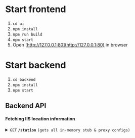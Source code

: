 # Start frontend
1. `cd ui`
2. `npm install`
3. `npm run build`
4. `npm start`
5. Open [http://127.0.0.1:80](http://127.0.0.1:80) in browser

# Start backend
1. `cd backend`
2. `npm install`
3. `npm start`

## Backend API

#### Fetching IIS location information

<details>
 <summary><code>GET</code> <code><b>/station</b></code> <code>(gets all in-memory stub & proxy configs)</code></summary>

##### Parameters

> None

##### Responses

> | http code     | content-type                      | response                                                            |
> |---------------|-----------------------------------|---------------------------------------------------------------------|
> | `200`         | `application/json`                | `{ "longitude": "-1.4367", "latitude": "35.2829" }`                 |
> | `500`         | `application/json`                | `{ "error": "fetch failed" }`                                       |
